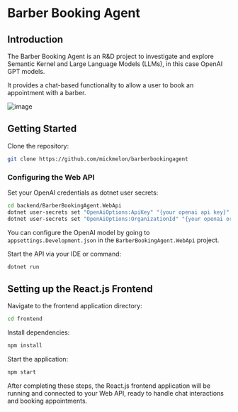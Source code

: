 # Barber Booking Agent

## Introduction

The Barber Booking Agent is an R&D project to investigate and explore Semantic Kernel and Large Language Models (LLMs), in this case OpenAI GPT models.

It provides a chat-based functionality to allow a user to book an appointment with a barber.

![image](https://github.com/MickMelon/BarberBookingAgent/assets/21023513/b197c495-d20c-4835-acde-c0252f20034e)

## Getting Started

Clone the repository:

```bash
git clone https://github.com/mickmelon/barberbookingagent
```

### Configuring the Web API

Set your OpenAI credentials as dotnet user secrets:

```bash
cd backend/BarberBookingAgent.WebApi
dotnet user-secrets set "OpenAiOptions:ApiKey" "{your openai api key}"
dotnet user-secrets set "OpenAiOptions:OrganizationId" "{your openai organization id}"
```

You can configure the OpenAI model by going to `appsettings.Development.json` in the `BarberBookingAgent.WebApi` project.

Start the API via your IDE or command:

```bash
dotnet run
```

## Setting up the React.js Frontend

Navigate to the frontend application directory:

```bash
cd frontend
```

Install dependencies:

```bash
npm install
```

Start the application:

```bash
npm start
```

After completing these steps, the React.js frontend application will be running and connected to your Web API, ready to handle chat interactions and booking appointments.

